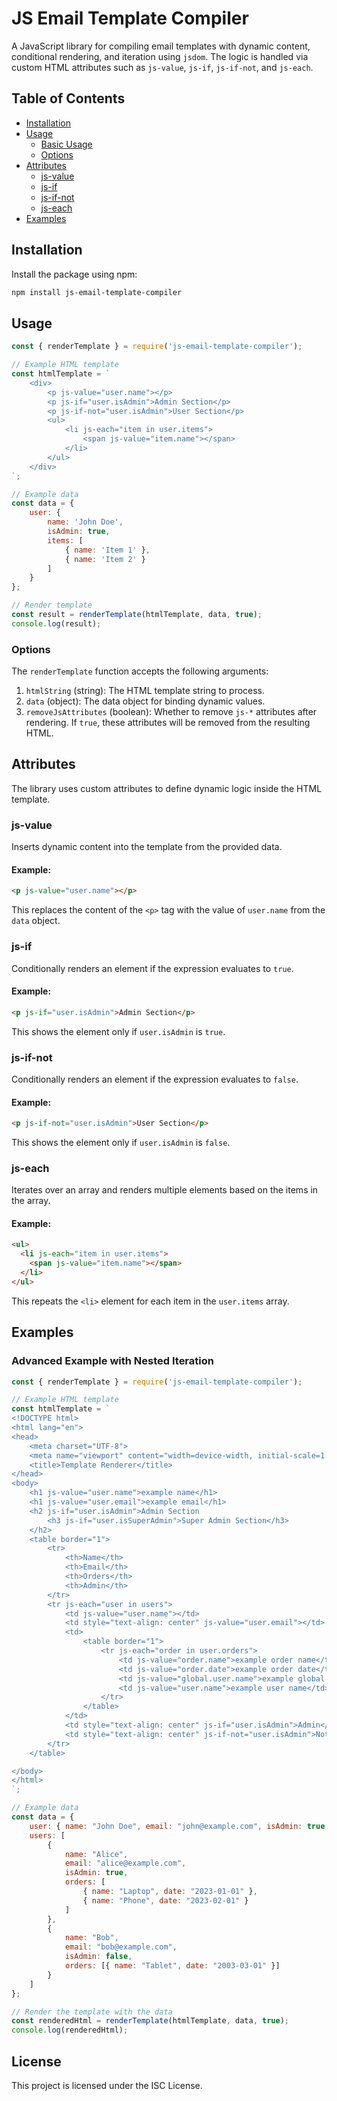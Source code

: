 
# JS Email Template Compiler

A JavaScript library for compiling email templates with dynamic content, conditional rendering, and iteration using `jsdom`. The logic is handled via custom HTML attributes such as `js-value`, `js-if`, `js-if-not`, and `js-each`.

## Table of Contents

- [Installation](#installation)
- [Usage](#usage)
  - [Basic Usage](#basic-usage)
  - [Options](#options)
- [Attributes](#attributes)
  - [js-value](#js-value)
  - [js-if](#js-if)
  - [js-if-not](#js-if-not)
  - [js-each](#js-each)
- [Examples](#examples)

## Installation

Install the package using npm:

```bash
npm install js-email-template-compiler
```

## Usage

```javascript
const { renderTemplate } = require('js-email-template-compiler');

// Example HTML template
const htmlTemplate = `
    <div>
        <p js-value="user.name"></p>
        <p js-if="user.isAdmin">Admin Section</p>
        <p js-if-not="user.isAdmin">User Section</p>
        <ul>
            <li js-each="item in user.items">
                <span js-value="item.name"></span>
            </li>
        </ul>
    </div>
`;

// Example data
const data = {
    user: {
        name: 'John Doe',
        isAdmin: true,
        items: [
            { name: 'Item 1' },
            { name: 'Item 2' }
        ]
    }
};

// Render template
const result = renderTemplate(htmlTemplate, data, true);
console.log(result);
```

### Options

The `renderTemplate` function accepts the following arguments:

1. `htmlString` (string): The HTML template string to process.
2. `data` (object): The data object for binding dynamic values.
3. `removeJsAttributes` (boolean): Whether to remove `js-*` attributes after rendering. If `true`, these attributes will be removed from the resulting HTML.

## Attributes

The library uses custom attributes to define dynamic logic inside the HTML template.

### js-value

Inserts dynamic content into the template from the provided data.

#### Example:
```html
<p js-value="user.name"></p>
```
This replaces the content of the `<p>` tag with the value of `user.name` from the `data` object.

### js-if

Conditionally renders an element if the expression evaluates to `true`.

#### Example:
```html
<p js-if="user.isAdmin">Admin Section</p>
```
This shows the element only if `user.isAdmin` is `true`.

### js-if-not

Conditionally renders an element if the expression evaluates to `false`.

#### Example:
```html
<p js-if-not="user.isAdmin">User Section</p>
```
This shows the element only if `user.isAdmin` is `false`.

### js-each

Iterates over an array and renders multiple elements based on the items in the array.

#### Example:
```html
<ul>
  <li js-each="item in user.items">
    <span js-value="item.name"></span>
  </li>
</ul>
```
This repeats the `<li>` element for each item in the `user.items` array.

## Examples

### Advanced Example with Nested Iteration

```javascript
const { renderTemplate } = require('js-email-template-compiler');

// Example HTML template
const htmlTemplate = `
<!DOCTYPE html>
<html lang="en">
<head>
    <meta charset="UTF-8">
    <meta name="viewport" content="width=device-width, initial-scale=1.0">
    <title>Template Renderer</title>
</head>
<body>
    <h1 js-value="user.name">example name</h1>
    <h1 js-value="user.email">example email</h1>
    <h2 js-if="user.isAdmin">Admin Section
        <h3 js-if="user.isSuperAdmin">Super Admin Section</h3>
    </h2>
    <table border="1">
        <tr>
            <th>Name</th>
            <th>Email</th>
            <th>Orders</th>
            <th>Admin</th>
        </tr>
        <tr js-each="user in users">
            <td js-value="user.name"></td>
            <td style="text-align: center" js-value="user.email"></td>
            <td>
                <table border="1">
                    <tr js-each="order in user.orders">
                        <td js-value="order.name">example order name</td>
                        <td js-value="order.date">example order date</td>
                        <td js-value="global.user.name">example global name</td>
                        <td js-value="user.name">example user name</td>
                    </tr>
                </table>
            </td>
            <td style="text-align: center" js-if="user.isAdmin">Admin</td>
            <td style="text-align: center" js-if-not="user.isAdmin">Not Admin</td>
        </tr>
    </table>

</body>
</html>
`;

// Example data
const data = {
    user: { name: "John Doe", email: "john@example.com", isAdmin: true, isSuperAdmin: false },
    users: [
        {
            name: "Alice",
            email: "alice@example.com",
            isAdmin: true,
            orders: [
                { name: "Laptop", date: "2023-01-01" },
                { name: "Phone", date: "2023-02-01" }
            ]
        },
        {
            name: "Bob",
            email: "bob@example.com",
            isAdmin: false,
            orders: [{ name: "Tablet", date: "2003-03-01" }]
        }
    ]
};

// Render the template with the data
const renderedHtml = renderTemplate(htmlTemplate, data, true);
console.log(renderedHtml);
```

## License

This project is licensed under the ISC License.
